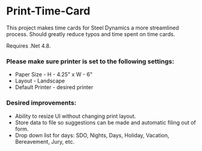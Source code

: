 # Print-Time-Card

This project makes time cards for Steel Dynamics a more streamlined process. Should greatly reduce typos and time spent on time cards.

Requires .Net 4.8. 
### Please make sure printer is set to the following settings:
- Paper Size - H - 4.25" x W - 6"
- Layout - Landscape
- Default Printer - desired printer

### Desired improvements:
- Ability to resize UI without changing print layout.
- Store data to file so suggestions can be made and automatic filing out of form.
- Drop down list for days: SDO, Nights, Days, Holiday, Vacation, Bereavement, Jury, etc.

